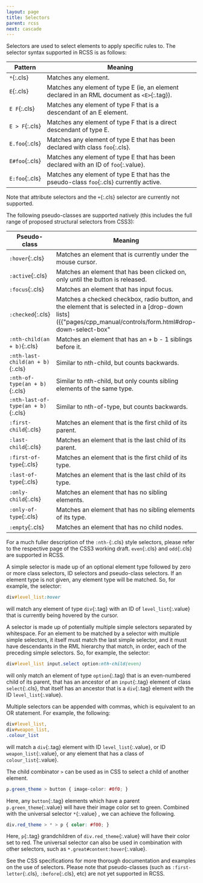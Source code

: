 ```yaml
---
layout: page
title: Selectors
parent: rcss
next: cascade
---
```


Selectors are used to select elements to apply specific rules to. The selector syntax supported in RCSS is as follows:

Pattern | Meaning
--- | ---
`*`{:.cls} | Matches any element.
`E`{:.cls} | Matches any element of type E (ie, an element declared in an RML document as `<E>`{:.tag}).
`E F`{:.cls} | Matches any element of type F that is a descendant of an E element.
`E > F`{:.cls} | Matches any element of type F that is a direct descendant of type E.
`E.foo`{:.cls} | Matches any element of type E that has been declared with class `foo`{:.cls}.
`E#foo`{:.cls} | Matches any element of type E that has been declared with an ID of `foo`{:.value}.
`E:foo`{:.cls} | Matches any element of type E that has the pseudo-class `foo`{:.cls} currently active.

Note that attribute selectors and the `+`{:.cls} selector are currently not supported.

The following pseudo-classes are supported natively (this includes the full range of proposed structural selectors from CSS3):

Pseudo-class | Meaning
--- | ---
`:hover`{:.cls} | Matches an element that is currently under the mouse cursor.
`:active`{:.cls} | Matches an element that has been clicked on, only until the button is released.
`:focus`{:.cls} | Matches an element that has input focus.
`:checked`{:.cls} | Matches a checked checkbox, radio button, and the element that is selected in a [drop-down lists]({{"pages/cpp_manual/controls/form.html#drop-down-select-box"|relative_url}}).
`:nth-child(an + b)`{:.cls} | Matches an element that has an + b - 1 siblings before it.
`:nth-last-child(an + b)`{:.cls} | Similar to nth-child, but counts backwards.
`:nth-of-type(an + b)`{:.cls} | Similar to nth-child, but only counts sibling elements of the same type.
`:nth-last-of-type(an + b)`{:.cls} | Similar to nth-of-type, but counts backwards.
`:first-child`{:.cls} | Matches an element that is the first child of its parent.
`:last-child`{:.cls} | Matches an element that is the last child of its parent.
`:first-of-type`{:.cls} | Matches an element that is the first child of its type.
`:last-of-type`{:.cls} | Matches an element that is the last child of its type.
`:only-child`{:.cls} | Matches an element that has no sibling elements.
`:only-of-type`{:.cls} | Matches an element that has no sibling elements of its type.
`:empty`{:.cls} | Matches an element that has no child nodes.

For a much fuller description of the `:nth-`{:.cls} style selectors, please refer to the respective page of the CSS3 working draft. `even`{:.cls} and `odd`{:.cls} are supported in RCSS.

A simple selector is made up of an optional element type followed by zero or more class selectors, ID selectors and pseudo-class selectors. If an element type is not given, any element type will be matched. So, for example, the selector:

```css
div#level_list:hover
```

will match any element of type `div`{:.tag} with an ID of `level_list`{:.value} that is currently being hovered by the cursor.

A selector is made up of potentially multiple simple selectors separated by whitespace. For an element to be matched by a selector with multiple simple selectors, it itself must match the last simple selector, and it must have descendants in the RML hierarchy that match, in order, each of the preceding simple selectors. So, for example, the selector:

```css
div#level_list input.select option:nth-child(even)
```

will only match an element of type `option`{:.tag} that is an even-numbered child of its parent, that has an ancestor of an `input`{:.tag} element of class `select`{:.cls}, that itself has an ancestor that is a `div`{:.tag} element with the ID `level_list`{:.value}.

Multiple selectors can be appended with commas, which is equivalent to an OR statement. For example, the following:

```css
div#level_list,
div#weapon_list,
.colour_list
```

will match a `div`{:.tag} element with ID `level_list`{:.value}, or ID `weapon_list`{:.value}, or any element that has a class of `colour_list`{:.value}.

The child combinator `>` can be used as in CSS to select a child of another element.
```css
p.green_theme > button { image-color: #0f0; }
```
Here, any `button`{:.tag} elements which have a parent `p.green_theme`{:.value} will have their image color set to green. Combined with the universal selector `*`{:.value} , we can achieve the following.
```css
div.red_theme > * > p { color: #f00; }
```
Here, `p`{:.tag} grandchildren of `div.red_theme`{:.value} will have their color set to red. The universal selector can also be used in combination with other selectors, such as `*.great#content:hover`{:.value}.

See the CSS specifications for more thorough documentation and examples on the use of selectors. Please note that pseudo-classes (such as `:first-letter`{:.cls}, `:before`{:.cls}, etc) are not yet supported in RCSS. 
